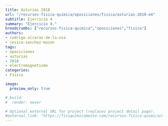 ```yaml
---
title: Asturias 2018
url: "/recursos-fisica-quimica/oposiciones/fisica/asturias-2018-e4"
subtitle: Ejercicio 4
summary: "Ejercicio 4."
breadcrumbs: ["recursos-fisica-quimica","oposiciones","fisica"]
authors:
- rodrigo-alcaraz-de-la-osa
- jesica-sanchez-mazon
tags:
- oposiciones
- asturias
- 2018
- electromagnetismo
categories:
- Física

image:
  preview_only: true

#_build:
#  render: never

# Optional external URL for project (replaces project detail page).
#external_link: "https://fisiquimicamente.com/recursos-fisica-quimica/oposiciones/fisica/asturias-2018-e4/asturias-2018-e4.pdf"
---
```


<!-- <iframe src="https://docs.google.com/viewer?url=https://fisiquimicamente.com/recursos-fisica-quimica/oposiciones/fisica/asturias-2018-e4/asturias-2018-e4.pdf&embedded=true" style="width: 100vw; height: 500px; position: relative; left: 50%; right: 50%; margin-left: -50vw; margin-right: -50vw;" frameborder="0"></iframe> -->

<div id="adobe-dc-view" style="width: 100vw; position: relative; left: 50%; right: 50%; margin-left: -50vw; margin-right: -50vw;"></div>
<script src="https://documentcloud.adobe.com/view-sdk/viewer.js"></script>
<script type="text/javascript">
	document.addEventListener("adobe_dc_view_sdk.ready", function(){ 
		var adobeDCView = new AdobeDC.View({clientId: "5b6be996ab824b0e8113830d11740fa3", divId: "adobe-dc-view"});
		adobeDCView.previewFile({
			content:{location: {url: "https://fisiquimicamente.com/recursos-fisica-quimica/oposiciones/fisica/asturias-2018-e4/asturias-2018-e4.pdf"}},
			metaData:{fileName: "asturias-2018-e4.pdf"}
		}, {embedMode: "IN_LINE"});
	});
</script>